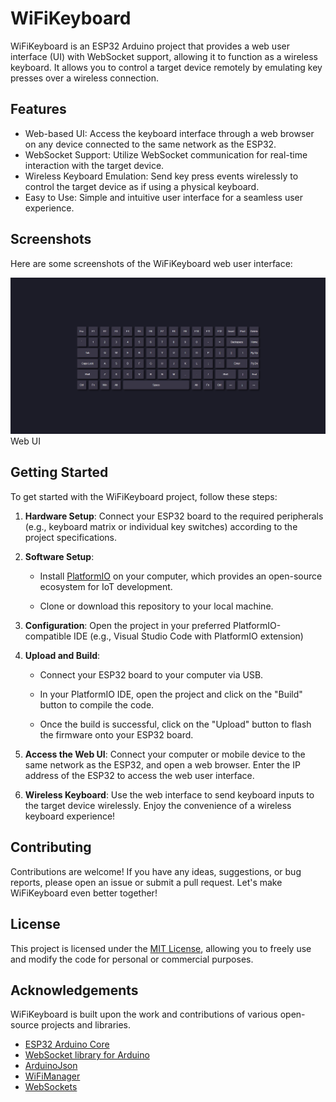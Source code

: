 # WiFiKeyboard

WiFiKeyboard is an ESP32 Arduino project that provides a web user interface (UI) with WebSocket support, allowing it to function as a wireless keyboard. It allows you to control a target device remotely by emulating key presses over a wireless connection.

## Features

- Web-based UI: Access the keyboard interface through a web browser on any device connected to the same network as the ESP32.
- WebSocket Support: Utilize WebSocket communication for real-time interaction with the target device.
- Wireless Keyboard Emulation: Send key press events wirelessly to control the target device as if using a physical keyboard.
- Easy to Use: Simple and intuitive user interface for a seamless user experience.

## Screenshots

Here are some screenshots of the WiFiKeyboard web user interface:

![Web UI](screenshots/webui.png)
Web UI

## Getting Started

To get started with the WiFiKeyboard project, follow these steps:

1. **Hardware Setup**: Connect your ESP32 board to the required peripherals (e.g., keyboard matrix or individual key switches) according to the project specifications.

2. **Software Setup**:

   - Install [PlatformIO](https://platformio.org/installation) on your computer, which provides an open-source ecosystem for IoT development.

   - Clone or download this repository to your local machine.

3. **Configuration**: Open the project in your preferred PlatformIO-compatible IDE (e.g., Visual Studio Code with PlatformIO extension)

4. **Upload and Build**:

   - Connect your ESP32 board to your computer via USB.

   - In your PlatformIO IDE, open the project and click on the "Build" button to compile the code.

   - Once the build is successful, click on the "Upload" button to flash the firmware onto your ESP32 board.

5. **Access the Web UI**: Connect your computer or mobile device to the same network as the ESP32, and open a web browser. Enter the IP address of the ESP32 to access the web user interface.

6. **Wireless Keyboard**: Use the web interface to send keyboard inputs to the target device wirelessly. Enjoy the convenience of a wireless keyboard experience!

## Contributing

Contributions are welcome! If you have any ideas, suggestions, or bug reports, please open an issue or submit a pull request. Let's make WiFiKeyboard even better together!

## License

This project is licensed under the [MIT License](LICENSE), allowing you to freely use and modify the code for personal or commercial purposes.

## Acknowledgements

WiFiKeyboard is built upon the work and contributions of various open-source projects and libraries.

- [ESP32 Arduino Core](https://github.com/espressif/arduino-esp32)
- [WebSocket library for Arduino](https://github.com/Links2004/arduinoWebSockets)
- [ArduinoJson](https://github.com/bblanchon/ArduinoJson)
- [WiFiManager](https://github.com/tzapu/WiFiManager)
- [WebSockets](https://github.com/Links2004/arduinoWebSockets)